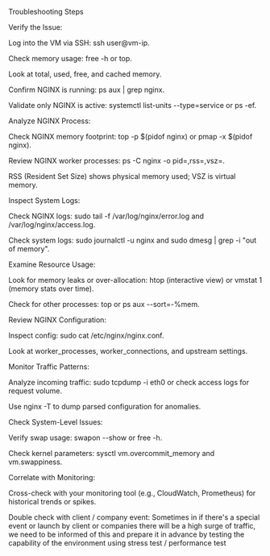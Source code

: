 Troubleshooting Steps

Verify the Issue:

Log into the VM via SSH: ssh user@vm-ip.

Check memory usage: free -h or top.

Look at total, used, free, and cached memory.

Confirm NGINX is running: ps aux | grep nginx.

Validate only NGINX is active: systemctl list-units --type=service or ps -ef.

Analyze NGINX Process:

Check NGINX memory footprint: top -p $(pidof nginx) or pmap -x $(pidof nginx).

Review NGINX worker processes: ps -C nginx -o pid=,rss=,vsz=.

RSS (Resident Set Size) shows physical memory used; VSZ is virtual memory.

Inspect System Logs:

Check NGINX logs: sudo tail -f /var/log/nginx/error.log and /var/log/nginx/access.log.

Check system logs: sudo journalctl -u nginx and sudo 
dmesg | grep -i "out of memory".

Examine Resource Usage:

Look for memory leaks or over-allocation: htop (interactive view) or vmstat 1 (memory stats over time).

Check for other processes: top or ps aux --sort=-%mem.

Review NGINX Configuration:

Inspect config: sudo cat /etc/nginx/nginx.conf.

Look at worker_processes, worker_connections, and upstream settings.

Monitor Traffic Patterns:

Analyze incoming traffic: sudo tcpdump -i eth0 or check access logs for request volume.

Use nginx -T to dump parsed configuration for anomalies.

Check System-Level Issues:

Verify swap usage: swapon --show or free -h.

Check kernel parameters: sysctl vm.overcommit_memory and vm.swappiness.

Correlate with Monitoring:

Cross-check with your monitoring tool (e.g., CloudWatch, Prometheus) for historical trends or spikes.

Double check with client / company event: Sometimes in if there's a special event or launch by client or companies there will be a high surge of traffic, we need to be informed of this and prepare it in advance by testing the capability of the environment using stress test / performance test